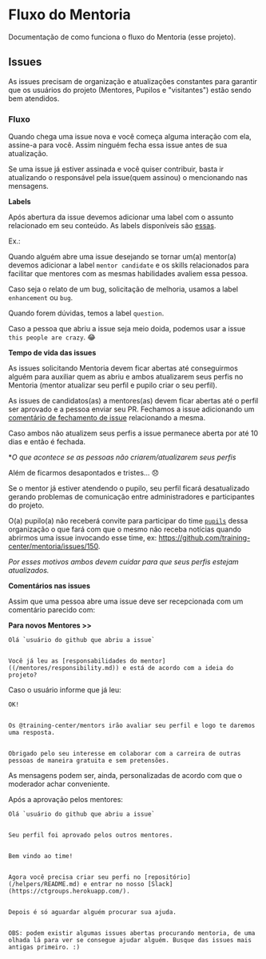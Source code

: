 # Fluxo do Mentoria


Documentação de como funciona o fluxo do Mentoria (esse projeto).


## Issues


As issues precisam de organização e atualizações constantes para garantir que os usuários do projeto (Mentores, Pupilos e "visitantes") estão sendo bem atendidos.


### Fluxo


Quando chega uma issue nova e você começa alguma interação com ela, assine-a para você. Assim ninguém fecha essa issue antes de sua atualização.


Se uma issue já estiver assinada e você quiser contribuir, basta ir atualizando o responsável pela issue(quem assinou) o mencionando nas mensagens.


**Labels**


Após abertura da issue devemos adicionar uma label com o assunto relacionado em seu conteúdo. As labels disponíveis são [essas](https://github.com/training-center/mentoria/labels).


Ex.: 


Quando alguém abre uma issue desejando se tornar um(a) mentor(a) devemos adicionar a label `mentor candidate` e os skills relacionados para facilitar que mentores com as mesmas habilidades avaliem essa pessoa.


Caso seja o relato de um bug, solicitação de melhoria, usamos a label `enhancement` ou `bug`.


Quando forem dúvidas, temos a label `question`.


Caso a pessoa que abriu a issue seja meio doida, podemos usar a issue `this people are crazy`. :joy:


**Tempo de vida das issues**


As issues solicitando Mentoria devem ficar abertas até conseguirmos alguém para auxiliar quem as abriu e ambos atualizarem seus perfis no Mentoria (mentor atualizar seu perfil e pupilo criar o seu perfil).


As issues de candidatos(as) a mentores(as) devem ficar abertas até o perfil ser aprovado e a pessoa enviar seu PR. Fechamos a issue adicionando um [comentário de fechamento de issue](https://help.github.com/articles/closing-issues-via-commit-messages/) relacionando a mesma.


Caso ambos não atualizem seus perfis a issue permanece aberta por até 10 dias e então é fechada.


**O que acontece se as pessoas não criarem/atualizarem seus perfis*


Além de ficarmos desapontados e tristes... :disappointed:


Se o mentor já estiver atendendo o pupilo, seu perfil ficará desatualizado gerando problemas de comunicação entre administradores e participantes do projeto.


O(a) pupilo(a) não receberá convite para participar do time [`pupils`](https://github.com/orgs/training-center/people) dessa organização o que fará com que o mesmo não receba notícias quando abrirmos uma issue invocando esse time, ex: https://github.com/training-center/mentoria/issues/150.


*Por esses motivos ambos devem cuidar para que seus perfis estejam atualizados.*


**Comentários nas issues**


Assim que uma pessoa abre uma issue deve ser recepcionada com um comentário parecido com:


**Para novos Mentores >>**


```
Olá `usuário do github que abriu a issue`


Você já leu as [responsabilidades do mentor]((/mentores/responsibility.md)) e está de acordo com a ideia do projeto?
```


Caso o usuário informe que já leu:


```
OK!


Os @training-center/mentors irão avaliar seu perfil e logo te daremos uma resposta.


Obrigado pelo seu interesse em colaborar com a carreira de outras pessoas de maneira gratuita e sem pretensões.
```


As mensagens podem ser, ainda, personalizadas de acordo com que o moderador achar conveniente.


Após a aprovação pelos mentores:


```
Olá `usuário do github que abriu a issue`


Seu perfil foi aprovado pelos outros mentores.


Bem vindo ao time!


Agora você precisa criar seu perfi no [repositório](/helpers/README.md) e entrar no nosso [Slack](https://ctgroups.herokuapp.com/).


Depois é só aguardar alguém procurar sua ajuda.


OBS: podem existir algumas issues abertas procurando mentoria, de uma olhada lá para ver se consegue ajudar alguém. Busque das issues mais antigas primeiro. :)
```
